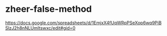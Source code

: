 # zheer-false-method
https://docs.google.com/spreadsheets/d/1EmjxX4fUqWRpPSeXop6wq9PiBSlzJ2h8nNLUmItswxc/edit#gid=0
